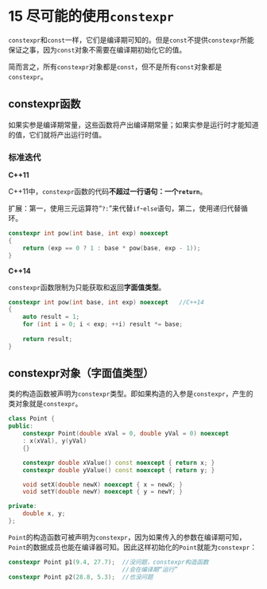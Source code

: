 # 15 尽可能的使用`constexpr`

​	`constexpr`和`const`一样，它们是编译期可知的。但是`const`不提供`constexpr`所能保证之事，因为`const`对象不需要在编译期初始化它的值。

​	简而言之，所有`constexpr`对象都是`const`，但不是所有`const`对象都是`constexpr`。

## constexpr函数

​	如果实参是编译期常量，这些函数将产出编译期常量；如果实参是运行时才能知道的值，它们就将产出运行时值。

### 标准迭代

**C++11**

​	C++11中，`constexpr`函数的代码**不超过一行语句：一个`return`**。

​	扩展：第一，使用三元运算符“`?:`”来代替`if`-`else`语句，第二，使用递归代替循环。

```C++
constexpr int pow(int base, int exp) noexcept
{
    return (exp == 0 ? 1 : base * pow(base, exp - 1));
}
```

**C++14**

​	`constexpr`函数限制为只能获取和返回**字面值类型**。

```c++
constexpr int pow(int base, int exp) noexcept   //C++14
{
    auto result = 1;
    for (int i = 0; i < exp; ++i) result *= base;
    
    return result;
}
```

## constexpr对象（字面值类型）

​	类的构造函数被声明为`constexpr`类型。即如果构造的入参是`constexpr`，产生的类对象就是`constexpr`。

```C++
class Point {
public:
    constexpr Point(double xVal = 0, double yVal = 0) noexcept
    : x(xVal), y(yVal)
    {}

    constexpr double xValue() const noexcept { return x; } 
    constexpr double yValue() const noexcept { return y; }

    void setX(double newX) noexcept { x = newX; }
    void setY(double newY) noexcept { y = newY; }

private:
    double x, y;
};
```

​	`Point`的构造函数可被声明为`constexpr`，因为如果传入的参数在编译期可知，`Point`的数据成员也能在编译器可知。因此这样初始化的`Point`就能为`constexpr`：

```cpp
constexpr Point p1(9.4, 27.7);  //没问题，constexpr构造函数
                                //会在编译期“运行”
constexpr Point p2(28.8, 5.3);  //也没问题
```